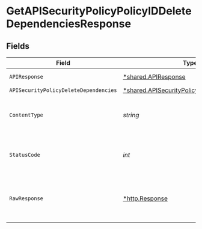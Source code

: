 # GetAPISecurityPolicyPolicyIDDeleteDependenciesResponse


## Fields

| Field                                                                                                            | Type                                                                                                             | Required                                                                                                         | Description                                                                                                      |
| ---------------------------------------------------------------------------------------------------------------- | ---------------------------------------------------------------------------------------------------------------- | ---------------------------------------------------------------------------------------------------------------- | ---------------------------------------------------------------------------------------------------------------- |
| `APIResponse`                                                                                                    | [*shared.APIResponse](../../../pkg/models/shared/apiresponse.md)                                                 | :heavy_minus_sign:                                                                                               | unknown error                                                                                                    |
| `APISecurityPolicyDeleteDependencies`                                                                            | [*shared.APISecurityPolicyDeleteDependencies](../../../pkg/models/shared/apisecuritypolicydeletedependencies.md) | :heavy_minus_sign:                                                                                               | Success                                                                                                          |
| `ContentType`                                                                                                    | *string*                                                                                                         | :heavy_check_mark:                                                                                               | HTTP response content type for this operation                                                                    |
| `StatusCode`                                                                                                     | *int*                                                                                                            | :heavy_check_mark:                                                                                               | HTTP response status code for this operation                                                                     |
| `RawResponse`                                                                                                    | [*http.Response](https://pkg.go.dev/net/http#Response)                                                           | :heavy_minus_sign:                                                                                               | Raw HTTP response; suitable for custom response parsing                                                          |